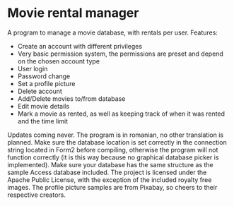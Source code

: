 # Movie rental manager
A program to manage a movie database, with rentals per user.
Features:
- Create an account with different privileges
- Very basic permission system, the permissions are preset and depend on the chosen account type
- User login
- Password change
- Set a profile picture
- Delete account
- Add/Delete movies to/from database
- Edit movie details
- Mark a movie as rented, as well as keeping track of when it was rented and the time limit

Updates coming never.
The program is in romanian, no other translation is planned.
Make sure the database location is set correctly in the connection string located in Form2 before compiling, otherwise the program will not function correctly (it is this way because no graphical database picker is implemented).
Make sure your database has the same structure as the sample Access database included.
The project is licensed under the Apache Public License, with the exception of the included royalty free images. The profile picture samples are from Pixabay, so cheers to their respective creators.
